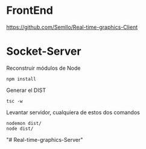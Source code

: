 # FrontEnd

https://github.com/Semllo/Real-time-graphics-Client

# Socket-Server


Reconstruir módulos de Node
```
npm install
```

Generar el DIST
```
tsc -w
```

Levantar servidor, cualquiera de estos dos comandos
```
nodemon dist/
node dist/
```



"# Real-time-graphics-Server" 
